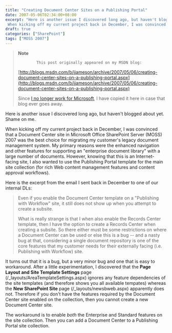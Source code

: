 ```yaml
---
title: "Creating Document Center Sites on a Publishing Portal"
date: 2007-05-06T02:34:00+08:00
excerpt: "Here is another issue I discovered long ago, but haven't blogged about yet. Shame on me. 
 When kicking off my current project back in December, I was convinced that a Document Center site in Microsoft Office SharePoint Server (MOSS) 2007 was the best..."
draft: true
categories: ["SharePoint"]
tags: ["MOSS 2007"]
---
```


> **Note**
> 
>             This post originally appeared on my MSDN blog:  
>   
> 
> 
> [http://blogs.msdn.com/b/jjameson/archive/2007/05/06/creating-document-center-sites-on-a-publishing-portal.aspx](http://blogs.msdn.com/b/jjameson/archive/2007/05/06/creating-document-center-sites-on-a-publishing-portal.aspx)
> 
> 
> Since [I no longer work for Microsoft](/blog/jjameson/2011/09/02/last-day-with-microsoft), I have copied it here in case that blog                 ever goes away.


Here is another issue I discovered long ago, but haven't blogged about yet. Shame         on me.

When kicking off my current project back in December, I was convinced that a Document         Center site in Microsoft Office SharePoint Server (MOSS) 2007 was the best choice         for migrating my customer's legacy document management system. My primary reasons         were the enhanced navigation and other features for supporting an "enterprise document         library" with a large number of documents. However, knowing that this is an Internet-facing         site, I also wanted to use the Publishing Portal template for the main site collection         (for rich Web content management features and content approval workflows).

Here is the excerpt from the email I sent back in December to one of our internal         DLs:


> Even if you enable the Document Center template on a "Publishing with Workflow"             site, it still does not show up when you attempt to create a subsite.
> 
> What is really strange is that I when also enable the Records Center template, then             I have the option to create a Records Center when creating a subsite. So there either             must be some restrictions on where a Document Center can be used or else this is             a bug -- and a nasty bug at that, considering a single document repository is one             of the core features that my customer needs for their externally facing (i.e. Publishing             with Workflow) site.


It turns out that it is a bug, but a very minor bug and one that is easy to workaround.         After a little experimentation, I discovered that the **Page Layout and Site Template
            Settings** page (/\_layouts/AreaTemplateSettings.aspx) ignores any feature         dependencies of the site templates (and therefore shows you all available tempates)         whereas the **New SharePoint Site** page (/\_layouts/newsbweb.aspx)         apparently does not. Therefore if you don't have the features required by the Document         Center site enabled on the collection, then you cannot create a new Document Center         site.

The workaround is to enable *both* the Enterprise and Standard features on         the site collection. Then you can add a Document Center to a Publishing Portal site         collection.

